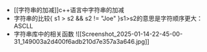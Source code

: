 - [[字符串的加减]]c++语言中字符串的加减
- 字符串的比较{    s1 > s2 && s2 != "Joe"        }s1>s2的意思是字符顺序更大：ASCLL
- 字符串库中的相关函数
![[Screenshot_2025-01-14-22-45-00-31_149003a2d400f6adb210d7e357a3a646.jpg]]